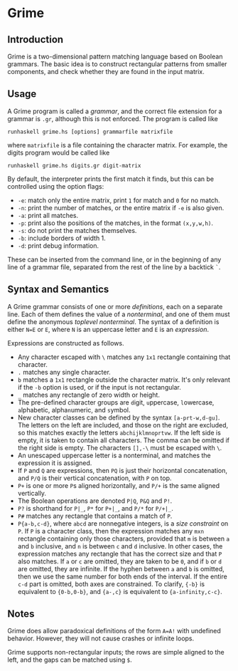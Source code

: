 # Grime

## Introduction

Grime is a two-dimensional pattern matching language based on Boolean grammars.
The basic idea is to construct rectangular patterns from smaller components, and check whether they are found in the input matrix.

## Usage

A Grime program is called  a _grammar_, and the correct file extension for a grammar is `.gr`, although this is not enforced.
The program is called like

    runhaskell grime.hs [options] grammarfile matrixfile

where `matrixfile` is a file containing the character matrix.
For example, the digits program would be called like

    runhaskell grime.hs digits.gr digit-matrix

By default, the interpreter prints the first match it finds, but this can be controlled using the option flags:

- `-e`: match only the entire matrix, print `1` for match and `0` for no match.
- `-n`: print the number of matches, or the entire matrix if `-e` is also given.
- `-a`: print all matches.
- `-p`: print also the positions of the matches, in the format `(x,y,w,h)`.
- `-s`: do not print the matches themselves.
- `-b`: include borders of width 1.
- `-d`: print debug information.

These can be inserted from the command line, or in the beginning of any line of a grammar file, separated from the rest of the line by a backtick `` ` ``.

## Syntax and Semantics

A Grime grammar consists of one or more _definitions_, each on a separate line.
Each of them defines the value of a _nonterminal_, and one of them must define the anonymous _toplevel nonterminal_.
The syntax of a definition is either `N=E` or `E`, where `N` is an uppercase letter and `E` is an _expression_.

Expressions are constructed as follows.

- Any character escaped with `\` matches any `1x1` rectangle containing that character.
- `.` matches any single character.
- `b` matches a `1x1` rectangle outside the character matrix. It's only relevant if the `-b` option is used, or if the input is not rectangular.
- `_` matches any rectangle of zero width or height.
- The pre-defined character groups are `d`igit, `u`ppercase, `l`owercase, `a`lphabetic, alpha`n`umeric, and `s`ymbol.
- New character classes can be defined by the syntax `[a-prt-w,d-gu]`. The letters on the left are included, and those on the right are excluded, so this matches exactly the letters `abchijklmnoprtvw`. If the left side is empty, it is taken to contain all characters. The comma can be omitted if the right side is empty. The characters `[],-\` must be escaped with `\`.
- An unescaped uppercase letter is a nonterminal, and matches the expression it is assigned.
- If `P` and `Q` are expressions, then `PQ` is just their horizontal concatenation, and `P/Q` is their vertical concatenation, with `P` on top.
- `P+` is one or more `P`s aligned horizontally, and `P/+` is the same aligned vertically.
- The Boolean operations are denoted `P|Q`, `P&Q` and `P!`.
- `P?` is shorthand for `P|_`, `P*` for `P+|_`, and `P/*` for `P/+|_`.
- `P#` matches any rectangle that contains a match of `P`.
- `P{a-b,c-d}`, where `abcd` are nonnegative integers, is a _size constraint_ on `P`. If `P` is a character class, then the expression matches any `mxn` rectangle containing only those characters, provided that `m` is between `a` and `b` inclusive, and `n` is between `c` and `d` inclusive. In other cases, the expression matches any rectangle that has the correct size and that `P` also matches. If `a` or `c` are omitted, they are taken to be `0`, and if `b` or `d` are omitted, they are infinite. If the hyphen between `a` and `b` is omitted, then we use the same number for both ends of the interval. If the entire `c-d` part is omitted, both axes are constrained. To clarify, `{-b}` is equivalent to `{0-b,0-b}`, and `{a-,c}` is equivalent to `{a-infinity,c-c}`.

## Notes

Grime does allow paradoxical definitions of the form `A=A!` with undefined behavior.
However, they will not cause crashes or infinite loops.

Grime supports non-rectangular inputs; the rows are simple aligned to the left, and the gaps can be matched using `$`.
